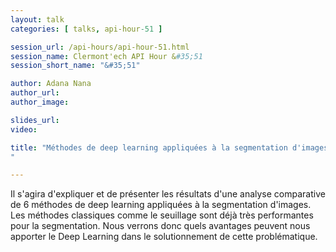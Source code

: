 ```yaml
---
layout: talk
categories: [ talks, api-hour-51 ]

session_url: /api-hours/api-hour-51.html
session_name: Clermont'ech API Hour &#35;51
session_short_name: "&#35;51"

author: Adana Nana
author_url:
author_image:

slides_url:
video:

title: "Méthodes de deep learning appliquées à la segmentation d'images de noyaux en 3D
"

---
```


Il s'agira d'expliquer et de présenter les résultats d'une analyse comparative
de 6 méthodes de deep learning appliquées à la segmentation d'images. Les
méthodes classiques comme le seuillage sont déjà très performantes pour la
segmentation. Nous verrons donc quels avantages peuvent nous apporter le Deep
Learning dans le solutionnement de cette problématique.
